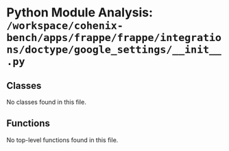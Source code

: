 # Python Module Analysis: `/workspace/cohenix-bench/apps/frappe/frappe/integrations/doctype/google_settings/__init__.py`

## Classes

No classes found in this file.


## Functions

No top-level functions found in this file.
